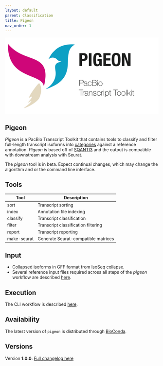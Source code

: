 ```yaml
---
layout: default
parent: Classification
title: Pigeon
nav_order: 1
---
```


<p align="center">
  <img src="../img/pigeon-card.png" alt="pigeon logo" width="650px"/>
</p>

## Pigeon

_Pigeon_ is a PacBio Transcript Toolkit that contains tools to classify and filter full-length transcript isoforms into [categories](/classification/categories) against a reference annotation. _Pigeon_ is based off of [SQANTI3](https://github.com/ConesaLab/SQANTI3) and the output is compatible with downstream analysis with Seurat.

The _pigeon_ tool is in beta. Expect continual changes, which may change the algorithm and or the command line interface.

## Tools

| Tool | Description |
| ----------- | ---- |
| sort        | Transcript sorting |
| index       | Annotation file indexing |
| classify    | Transcript classification |
| filter      | Transcript classification filtering |
| report      | Transcript reporting |
| make-seurat | Generate Seurat-compatible matrices |

## Input

- Collapsed isoforms in GFF format from [IsoSeq collapse](/classification/isoseq-collapse).
- Several reference input files required across all steps of the _pigeon_ workflow are described [here](/classification/pigeon-input).

## Execution

The CLI workflow is described [here](/classification/workflow).

## Availability
The latest version of `pigeon` is distributed through [BioConda](https://github.com/PacificBiosciences/pbbioconda).

## Versions
Version **1.0.0**: [Full changelog here](/classification/pigeon-changelog)